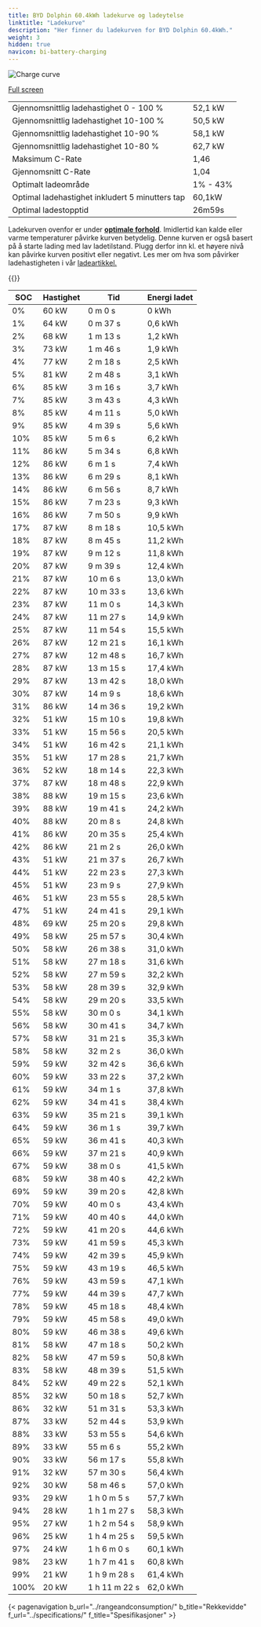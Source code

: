```yaml
---
title: BYD Dolphin 60.4kWh ladekurve og ladeytelse
linktitle: "Ladekurve"
description: "Her finner du ladekurven for BYD Dolphin 60.4kWh."
weight: 3
hidden: true
navicon: bi-battery-charging
---
```

<!-- markdownlint-disable MD033 -->
<img src="/images/models/byd/dolphin/dolphin_60.4kwh/chargingcurve.svg" alt="Charge curve" class="img-fluid">

[Full screen](/images/models/byd/dolphin/dolphin_60.4kwh/chargingcurve.svg)


<table class="table table-striped border">
<tbody>
<tr>
<td>Gjennomsnittlig ladehastighet 0 - 100 %</td><td>52,1 kW</td>
</tr>
<tr>
<td>Gjennomsnittlig ladehastighet 10-100 %</td><td>50,5 kW</td>
</tr>
<tr>
<td>Gjennomsnittlig ladehastighet 10-90 %</td><td>58,1 kW</td>
</tr>
<tr>
<td>Gjennomsnittlig ladehastighet 10-80 %</td><td>62,7 kW</td>
</tr>
<tr>
<td>Maksimum C-Rate</td><td>1,46</td>
</tr>
<tr>
<td>Gjennomsnitt C-Rate</td><td>1,04</td>
</tr>
<tr>
<td>Optimalt ladeområde</td><td>1% - 43%</td>
</tr>
<tr>
<td>Optimal ladehastighet inkludert 5 minutters tap</td><td>60,1kW</td>
</tr>
<tr>
<td>Optimal ladestopptid</td><td>26m59s</td>
</tr>
</tbody>
</table>


Ladekurven ovenfor er under **[optimale forhold](../../../../../technology/battery/charging/#temperatur)**. Imidlertid kan kalde eller varme temperaturer påvirke kurven betydelig. Denne kurven er også basert på å starte lading med lav ladetilstand. Plugg derfor inn kl. et høyere nivå kan påvirke kurven positivt eller negativt. Les mer om hva som påvirker ladehastigheten i vår [ladeartikkel.](../../../../../technology/battery/charging/)


{{<evkxdisplayaddarticle />}}
<table class="table table-striped border">
<thead>
<tr><th>SOC</th><th>Hastighet</th><th>Tid</th><th>Energi ladet</th></tr>
</thead>
<tbody>
<tr>
<td>0%</td><td>60 kW</td><td> 0 m 0 s </td><td>0 kWh </td>
</tr>
<tr>
<td>1%</td><td>64 kW</td><td> 0 m 37 s </td><td>0,6 kWh </td>
</tr>
<tr>
<td>2%</td><td>68 kW</td><td> 1 m 13 s </td><td>1,2 kWh </td>
</tr>
<tr>
<td>3%</td><td>73 kW</td><td> 1 m 46 s </td><td>1,9 kWh </td>
</tr>
<tr>
<td>4%</td><td>77 kW</td><td> 2 m 18 s </td><td>2,5 kWh </td>
</tr>
<tr>
<td>5%</td><td>81 kW</td><td> 2 m 48 s </td><td>3,1 kWh </td>
</tr>
<tr>
<td>6%</td><td>85 kW</td><td> 3 m 16 s </td><td>3,7 kWh </td>
</tr>
<tr>
<td>7%</td><td>85 kW</td><td> 3 m 43 s </td><td>4,3 kWh </td>
</tr>
<tr>
<td>8%</td><td>85 kW</td><td> 4 m 11 s </td><td>5,0 kWh </td>
</tr>
<tr>
<td>9%</td><td>85 kW</td><td> 4 m 39 s </td><td>5,6 kWh </td>
</tr>
<tr>
<td>10%</td><td>85 kW</td><td> 5 m 6 s </td><td>6,2 kWh </td>
</tr>
<tr>
<td>11%</td><td>86 kW</td><td> 5 m 34 s </td><td>6,8 kWh </td>
</tr>
<tr>
<td>12%</td><td>86 kW</td><td> 6 m 1 s </td><td>7,4 kWh </td>
</tr>
<tr>
<td>13%</td><td>86 kW</td><td> 6 m 29 s </td><td>8,1 kWh </td>
</tr>
<tr>
<td>14%</td><td>86 kW</td><td> 6 m 56 s </td><td>8,7 kWh </td>
</tr>
<tr>
<td>15%</td><td>86 kW</td><td> 7 m 23 s </td><td>9,3 kWh </td>
</tr>
<tr>
<td>16%</td><td>86 kW</td><td> 7 m 50 s </td><td>9,9 kWh </td>
</tr>
<tr>
<td>17%</td><td>87 kW</td><td> 8 m 18 s </td><td>10,5 kWh </td>
</tr>
<tr>
<td>18%</td><td>87 kW</td><td> 8 m 45 s </td><td>11,2 kWh </td>
</tr>
<tr>
<td>19%</td><td>87 kW</td><td> 9 m 12 s </td><td>11,8 kWh </td>
</tr>
<tr>
<td>20%</td><td>87 kW</td><td> 9 m 39 s </td><td>12,4 kWh </td>
</tr>
<tr>
<td>21%</td><td>87 kW</td><td> 10 m 6 s </td><td>13,0 kWh </td>
</tr>
<tr>
<td>22%</td><td>87 kW</td><td> 10 m 33 s </td><td>13,6 kWh </td>
</tr>
<tr>
<td>23%</td><td>87 kW</td><td> 11 m 0 s </td><td>14,3 kWh </td>
</tr>
<tr>
<td>24%</td><td>87 kW</td><td> 11 m 27 s </td><td>14,9 kWh </td>
</tr>
<tr>
<td>25%</td><td>87 kW</td><td> 11 m 54 s </td><td>15,5 kWh </td>
</tr>
<tr>
<td>26%</td><td>87 kW</td><td> 12 m 21 s </td><td>16,1 kWh </td>
</tr>
<tr>
<td>27%</td><td>87 kW</td><td> 12 m 48 s </td><td>16,7 kWh </td>
</tr>
<tr>
<td>28%</td><td>87 kW</td><td> 13 m 15 s </td><td>17,4 kWh </td>
</tr>
<tr>
<td>29%</td><td>87 kW</td><td> 13 m 42 s </td><td>18,0 kWh </td>
</tr>
<tr>
<td>30%</td><td>87 kW</td><td> 14 m 9 s </td><td>18,6 kWh </td>
</tr>
<tr>
<td>31%</td><td>86 kW</td><td> 14 m 36 s </td><td>19,2 kWh </td>
</tr>
<tr>
<td>32%</td><td>51 kW</td><td> 15 m 10 s </td><td>19,8 kWh </td>
</tr>
<tr>
<td>33%</td><td>51 kW</td><td> 15 m 56 s </td><td>20,5 kWh </td>
</tr>
<tr>
<td>34%</td><td>51 kW</td><td> 16 m 42 s </td><td>21,1 kWh </td>
</tr>
<tr>
<td>35%</td><td>51 kW</td><td> 17 m 28 s </td><td>21,7 kWh </td>
</tr>
<tr>
<td>36%</td><td>52 kW</td><td> 18 m 14 s </td><td>22,3 kWh </td>
</tr>
<tr>
<td>37%</td><td>87 kW</td><td> 18 m 48 s </td><td>22,9 kWh </td>
</tr>
<tr>
<td>38%</td><td>88 kW</td><td> 19 m 15 s </td><td>23,6 kWh </td>
</tr>
<tr>
<td>39%</td><td>88 kW</td><td> 19 m 41 s </td><td>24,2 kWh </td>
</tr>
<tr>
<td>40%</td><td>88 kW</td><td> 20 m 8 s </td><td>24,8 kWh </td>
</tr>
<tr>
<td>41%</td><td>86 kW</td><td> 20 m 35 s </td><td>25,4 kWh </td>
</tr>
<tr>
<td>42%</td><td>86 kW</td><td> 21 m 2 s </td><td>26,0 kWh </td>
</tr>
<tr>
<td>43%</td><td>51 kW</td><td> 21 m 37 s </td><td>26,7 kWh </td>
</tr>
<tr>
<td>44%</td><td>51 kW</td><td> 22 m 23 s </td><td>27,3 kWh </td>
</tr>
<tr>
<td>45%</td><td>51 kW</td><td> 23 m 9 s </td><td>27,9 kWh </td>
</tr>
<tr>
<td>46%</td><td>51 kW</td><td> 23 m 55 s </td><td>28,5 kWh </td>
</tr>
<tr>
<td>47%</td><td>51 kW</td><td> 24 m 41 s </td><td>29,1 kWh </td>
</tr>
<tr>
<td>48%</td><td>69 kW</td><td> 25 m 20 s </td><td>29,8 kWh </td>
</tr>
<tr>
<td>49%</td><td>58 kW</td><td> 25 m 57 s </td><td>30,4 kWh </td>
</tr>
<tr>
<td>50%</td><td>58 kW</td><td> 26 m 38 s </td><td>31,0 kWh </td>
</tr>
<tr>
<td>51%</td><td>58 kW</td><td> 27 m 18 s </td><td>31,6 kWh </td>
</tr>
<tr>
<td>52%</td><td>58 kW</td><td> 27 m 59 s </td><td>32,2 kWh </td>
</tr>
<tr>
<td>53%</td><td>58 kW</td><td> 28 m 39 s </td><td>32,9 kWh </td>
</tr>
<tr>
<td>54%</td><td>58 kW</td><td> 29 m 20 s </td><td>33,5 kWh </td>
</tr>
<tr>
<td>55%</td><td>58 kW</td><td> 30 m 0 s </td><td>34,1 kWh </td>
</tr>
<tr>
<td>56%</td><td>58 kW</td><td> 30 m 41 s </td><td>34,7 kWh </td>
</tr>
<tr>
<td>57%</td><td>58 kW</td><td> 31 m 21 s </td><td>35,3 kWh </td>
</tr>
<tr>
<td>58%</td><td>58 kW</td><td> 32 m 2 s </td><td>36,0 kWh </td>
</tr>
<tr>
<td>59%</td><td>59 kW</td><td> 32 m 42 s </td><td>36,6 kWh </td>
</tr>
<tr>
<td>60%</td><td>59 kW</td><td> 33 m 22 s </td><td>37,2 kWh </td>
</tr>
<tr>
<td>61%</td><td>59 kW</td><td> 34 m 1 s </td><td>37,8 kWh </td>
</tr>
<tr>
<td>62%</td><td>59 kW</td><td> 34 m 41 s </td><td>38,4 kWh </td>
</tr>
<tr>
<td>63%</td><td>59 kW</td><td> 35 m 21 s </td><td>39,1 kWh </td>
</tr>
<tr>
<td>64%</td><td>59 kW</td><td> 36 m 1 s </td><td>39,7 kWh </td>
</tr>
<tr>
<td>65%</td><td>59 kW</td><td> 36 m 41 s </td><td>40,3 kWh </td>
</tr>
<tr>
<td>66%</td><td>59 kW</td><td> 37 m 21 s </td><td>40,9 kWh </td>
</tr>
<tr>
<td>67%</td><td>59 kW</td><td> 38 m 0 s </td><td>41,5 kWh </td>
</tr>
<tr>
<td>68%</td><td>59 kW</td><td> 38 m 40 s </td><td>42,2 kWh </td>
</tr>
<tr>
<td>69%</td><td>59 kW</td><td> 39 m 20 s </td><td>42,8 kWh </td>
</tr>
<tr>
<td>70%</td><td>59 kW</td><td> 40 m 0 s </td><td>43,4 kWh </td>
</tr>
<tr>
<td>71%</td><td>59 kW</td><td> 40 m 40 s </td><td>44,0 kWh </td>
</tr>
<tr>
<td>72%</td><td>59 kW</td><td> 41 m 20 s </td><td>44,6 kWh </td>
</tr>
<tr>
<td>73%</td><td>59 kW</td><td> 41 m 59 s </td><td>45,3 kWh </td>
</tr>
<tr>
<td>74%</td><td>59 kW</td><td> 42 m 39 s </td><td>45,9 kWh </td>
</tr>
<tr>
<td>75%</td><td>59 kW</td><td> 43 m 19 s </td><td>46,5 kWh </td>
</tr>
<tr>
<td>76%</td><td>59 kW</td><td> 43 m 59 s </td><td>47,1 kWh </td>
</tr>
<tr>
<td>77%</td><td>59 kW</td><td> 44 m 39 s </td><td>47,7 kWh </td>
</tr>
<tr>
<td>78%</td><td>59 kW</td><td> 45 m 18 s </td><td>48,4 kWh </td>
</tr>
<tr>
<td>79%</td><td>59 kW</td><td> 45 m 58 s </td><td>49,0 kWh </td>
</tr>
<tr>
<td>80%</td><td>59 kW</td><td> 46 m 38 s </td><td>49,6 kWh </td>
</tr>
<tr>
<td>81%</td><td>58 kW</td><td> 47 m 18 s </td><td>50,2 kWh </td>
</tr>
<tr>
<td>82%</td><td>58 kW</td><td> 47 m 59 s </td><td>50,8 kWh </td>
</tr>
<tr>
<td>83%</td><td>58 kW</td><td> 48 m 39 s </td><td>51,5 kWh </td>
</tr>
<tr>
<td>84%</td><td>52 kW</td><td> 49 m 22 s </td><td>52,1 kWh </td>
</tr>
<tr>
<td>85%</td><td>32 kW</td><td> 50 m 18 s </td><td>52,7 kWh </td>
</tr>
<tr>
<td>86%</td><td>32 kW</td><td> 51 m 31 s </td><td>53,3 kWh </td>
</tr>
<tr>
<td>87%</td><td>33 kW</td><td> 52 m 44 s </td><td>53,9 kWh </td>
</tr>
<tr>
<td>88%</td><td>33 kW</td><td> 53 m 55 s </td><td>54,6 kWh </td>
</tr>
<tr>
<td>89%</td><td>33 kW</td><td> 55 m 6 s </td><td>55,2 kWh </td>
</tr>
<tr>
<td>90%</td><td>33 kW</td><td> 56 m 17 s </td><td>55,8 kWh </td>
</tr>
<tr>
<td>91%</td><td>32 kW</td><td> 57 m 30 s </td><td>56,4 kWh </td>
</tr>
<tr>
<td>92%</td><td>30 kW</td><td> 58 m 46 s </td><td>57,0 kWh </td>
</tr>
<tr>
<td>93%</td><td>29 kW</td><td>1 h 0 m 5 s </td><td>57,7 kWh </td>
</tr>
<tr>
<td>94%</td><td>28 kW</td><td>1 h 1 m 27 s </td><td>58,3 kWh </td>
</tr>
<tr>
<td>95%</td><td>27 kW</td><td>1 h 2 m 54 s </td><td>58,9 kWh </td>
</tr>
<tr>
<td>96%</td><td>25 kW</td><td>1 h 4 m 25 s </td><td>59,5 kWh </td>
</tr>
<tr>
<td>97%</td><td>24 kW</td><td>1 h 6 m 0 s </td><td>60,1 kWh </td>
</tr>
<tr>
<td>98%</td><td>23 kW</td><td>1 h 7 m 41 s </td><td>60,8 kWh </td>
</tr>
<tr>
<td>99%</td><td>21 kW</td><td>1 h 9 m 28 s </td><td>61,4 kWh </td>
</tr>
<tr>
<td>100%</td><td>20 kW</td><td>1 h 11 m 22 s </td><td>62,0 kWh </td>
</tr>
</tbody>
</table>


{< pagenavigation b_url="../rangeandconsumption/" b_title="Rekkevidde" f_url="../specifications/" f_title="Spesifikasjoner" >}
